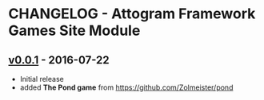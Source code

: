 # CHANGELOG - Attogram Framework Games Site Module

## [v0.0.1] - 2016-07-22

- Initial release
- added **The Pond game** from <https://github.com/Zolmeister/pond>

[v0.0.1]: #
